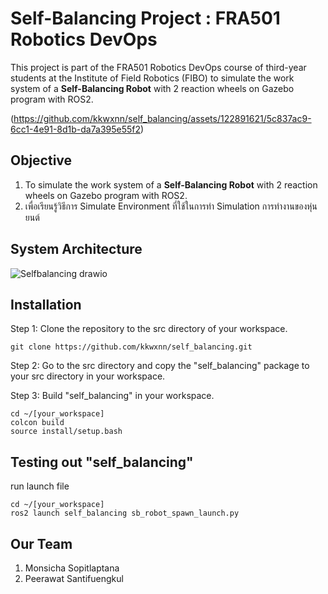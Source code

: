 # Self-Balancing Project : FRA501 Robotics DevOps
This project is part of the FRA501 Robotics DevOps course of third-year students at the Institute of Field Robotics (FIBO) to simulate the work system of a **Self-Balancing Robot** with 2 reaction wheels on Gazebo program with ROS2. 

(https://github.com/kkwxnn/self_balancing/assets/122891621/5c837ac9-6cc1-4e91-8d1b-da7a395e55f2)



## **Objective**
1) To simulate the work system of a **Self-Balancing Robot** with 2 reaction wheels on Gazebo program with ROS2.
2) เพื่อเรียนรู้วิธีการ Simulate Environment ที่ใช้ในการทำ Simulation การทำงานของหุ่นยนต์

## **System Architecture**

![Selfbalancing drawio](https://github.com/kkwxnn/self_balancing/assets/122891621/b128a024-22c6-4862-95db-3fa5b95201be)



## **Installation**
Step 1: Clone the repository to the src directory of your workspace.
```
git clone https://github.com/kkwxnn/self_balancing.git
```

Step 2: Go to the src directory and copy the "self_balancing" package to your src directory in your workspace.

Step 3: Build "self_balancing" in your workspace.
```
cd ~/[your_workspace]
colcon build 
source install/setup.bash
```

## Testing out "self_balancing"
run launch file

```
cd ~/[your_workspace]
ros2 launch self_balancing sb_robot_spawn_launch.py
```
## Our Team
1) Monsicha Sopitlaptana
2) Peerawat Santifuengkul

